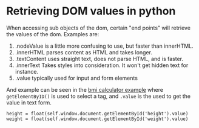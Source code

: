# Retrieving DOM values in python

When accessing sub objects of the dom, certain "end points" will retrieve the values of the dom.
Examples are:

1. .nodeValue is a little more confusing to use, but faster than innerHTML.
1. .innerHTML parses content as HTML and takes longer.
1. .textContent uses straight text, does not parse HTML, and is faster.
1. .innerText Takes styles into consideration. It won't get hidden text for instance.
1. .value typically used for input and form elements

And example can be seen in the [bmi calculator example][other] where `getElementByID()` is
used to select a tag, and `.value` is the used to get the value in text form.
```
height = float(self.window.document.getElementById('height').value)
weight = float(self.window.document.getElementById('weight').value)
```






[other]: other.md